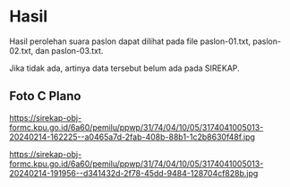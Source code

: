 # Hasil

Hasil perolehan suara paslon dapat dilihat pada file paslon-01.txt, paslon-02.txt, dan paslon-03.txt.

Jika tidak ada, artinya data tersebut belum ada pada SIREKAP.

## Foto C Plano

https://sirekap-obj-formc.kpu.go.id/6a60/pemilu/ppwp/31/74/04/10/05/3174041005013-20240214-162225--a0465a7d-2fab-408b-88b1-1c2b8630f48f.jpg

https://sirekap-obj-formc.kpu.go.id/6a60/pemilu/ppwp/31/74/04/10/05/3174041005013-20240214-191956--d341432d-2f78-45dd-9484-128704cf828b.jpg
